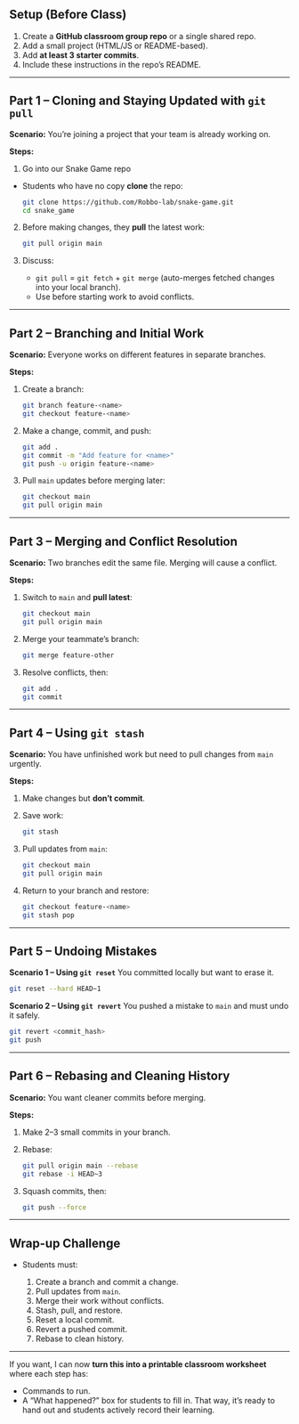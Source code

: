 
## **Setup (Before Class)**

1. Create a **GitHub classroom group repo** or a single shared repo.
2. Add a small project (HTML/JS or README-based).
3. Add **at least 3 starter commits**.
4. Include these instructions in the repo’s README.

---

## **Part 1 – Cloning and Staying Updated with `git pull`**

**Scenario:**
You’re joining a project that your team is already working on.

**Steps:**

1. Go into our Snake Game repo
- Students who have no copy **clone** the repo:

   ```bash
   git clone https://github.com/Robbo-lab/snake-game.git
   cd snake_game
   ```
2. Before making changes, they **pull** the latest work:

   ```bash
   git pull origin main
   ```
3. Discuss:

   * `git pull` = `git fetch` + `git merge` (auto-merges fetched changes into your local branch).
   * Use before starting work to avoid conflicts.

---

## **Part 2 – Branching and Initial Work**

**Scenario:**
Everyone works on different features in separate branches.

**Steps:**

1. Create a branch:

   ```bash
   git branch feature-<name>
   git checkout feature-<name>
   ```
2. Make a change, commit, and push:

   ```bash
   git add .
   git commit -m "Add feature for <name>"
   git push -u origin feature-<name>
   ```
3. Pull `main` updates before merging later:

   ```bash
   git checkout main
   git pull origin main
   ```

---

## **Part 3 – Merging and Conflict Resolution**

**Scenario:**
Two branches edit the same file. Merging will cause a conflict.

**Steps:**

1. Switch to `main` and **pull latest**:

   ```bash
   git checkout main
   git pull origin main
   ```
2. Merge your teammate’s branch:

   ```bash
   git merge feature-other
   ```
3. Resolve conflicts, then:

   ```bash
   git add .
   git commit
   ```

---

## **Part 4 – Using `git stash`**

**Scenario:**
You have unfinished work but need to pull changes from `main` urgently.

**Steps:**

1. Make changes but **don’t commit**.
2. Save work:

   ```bash
   git stash
   ```
3. Pull updates from `main`:

   ```bash
   git checkout main
   git pull origin main
   ```
4. Return to your branch and restore:

   ```bash
   git checkout feature-<name>
   git stash pop
   ```

---

## **Part 5 – Undoing Mistakes**

**Scenario 1 – Using `git reset`**
You committed locally but want to erase it.

```bash
git reset --hard HEAD~1
```

**Scenario 2 – Using `git revert`**
You pushed a mistake to `main` and must undo it safely.

```bash
git revert <commit_hash>
git push
```

---

## **Part 6 – Rebasing and Cleaning History**

**Scenario:**
You want cleaner commits before merging.

**Steps:**

1. Make 2–3 small commits in your branch.
2. Rebase:

   ```bash
   git pull origin main --rebase
   git rebase -i HEAD~3
   ```
3. Squash commits, then:

   ```bash
   git push --force
   ```

---

## **Wrap-up Challenge**

* Students must:

  1. Create a branch and commit a change.
  2. Pull updates from `main`.
  3. Merge their work without conflicts.
  4. Stash, pull, and restore.
  5. Reset a local commit.
  6. Revert a pushed commit.
  7. Rebase to clean history.

---

If you want, I can now **turn this into a printable classroom worksheet** where each step has:

* Commands to run.
* A “What happened?” box for students to fill in.
  That way, it’s ready to hand out and students actively record their learning.
